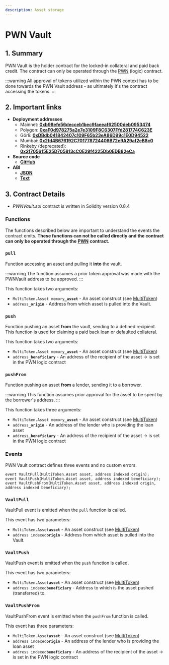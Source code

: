 ```yaml
---
description: Asset storage
---
```


# PWN Vault

## 1. Summary

PWN Vault is the holder contract for the locked-in collateral and paid back credit. The contract can only be operated through the [PWN](pwn/) (logic) contract.&#x20;

:::warning
All approval of tokens utilized within the PWN context has to be done towards the PWN Vault address - as ultimately it's the contract accessing the tokens.
:::

## 2. Important links

* **Deployment addresses**
  * Mainnet: [**0xb98efe56decceb1bec9faeeaf62500deb0953474**](https://etherscan.io/address/0xb98efe56decceb1bec9faeeaf62500deb0953474)
  * Polygon: [**0xaF0d978275a2e7e3109F8C6307Ffd281774C623E**](https://polygonscan.com/address/0xaF0d978275a2e7e3109F8C6307Ffd281774C623E)
  * Görli: [**0xDBdb041842407c109F65b23eA86D99c1E0D94522**](https://goerli.etherscan.io/address/0xDBdb041842407c109F65b23eA86D99c1E0D94522)
  * Mumbai: [**0x2fd4B676192C701778724408B72e9A29af2eB8c0**](https://mumbai.polygonscan.com/address/0x2fd4B676192C701778724408B72e9A29af2eB8c0)
  * Rinkeby (deprecated): [**0x2f705615E25D705813cC0E29f4225Db0EDB82eCa**](https://rinkeby.etherscan.io/address/0x2f705615E25D705813cC0E29f4225Db0EDB82eCa)
* **Source code**
  * [**GitHub**](https://github.com/PWNFinance/pwn_contracts/blob/master/contracts/PWNVault.sol)
* **ABI**
  * [**JSON**](https://api.etherscan.io/api?module=contract&action=getabi&address=0xb98efe56decceb1bec9faeeaf62500deb0953474)
  * [**Text**](http://api.etherscan.io/api?module=contract&action=getabi&address=0xb98efe56decceb1bec9faeeaf62500deb0953474&format=raw)

## 3. Contract Details

* _PWNVault.sol_ contract is written in Solidity version 0.8.4

### Functions

The functions described below are important to understand the events the contract emits. **These functions can not be called directly and the contract can only be operated through the** [**PWN**](pwn/) **contract.**&#x20;

### `pull`

Function accessing an asset and pulling it **into** the vault.

:::warning
The function assumes a prior token approval was made with the PWNVault address to be approved.
:::

This function takes two arguments:&#x20;

* `MultiToken.Asset memory`**`_asset`** - An asset construct (see [MultiToken](../../smart-contracts/libraries/multitoken.md))
* `address`**`_origin`** - Address from which asset is pulled into the Vault.&#x20;

### `push`

Function pushing an asset **from** the vault, sending to a defined recipient. This function is used for claiming a paid back loan or defaulted collateral.

This function takes two arguments:&#x20;

* `MultiToken.Asset memory`**`_asset`** - An asset construct (see [MultiToken](../../smart-contracts/libraries/multitoken.md))
* `address`**`_beneficiary`** - An address of the recipient of the asset -> is set in the PWN logic contract&#x20;

### `pushFrom`

Function pushing an asset **from** a lender, sending it to a borrower.

:::warning
This function assumes prior approval for the asset to be spent by the borrower's address.
:::

This function takes three arguments:

* `MultiToken.Asset memory`**`_asset`** - An asset construct (see [MultiToken](../../smart-contracts/libraries/multitoken.md))
* `address`**`_origin`** - An address of the lender who is providing the loan asset
* `address`**`_beneficiary`** - An address of the recipient of the asset -> is set in the PWN logic contract

### Events

PWN Vault contract defines three events and no custom errors.

```solidity
event VaultPull(MultiToken.Asset asset, address indexed origin);
event VaultPush(MultiToken.Asset asset, address indexed beneficiary);
event VaultPushFrom(MultiToken.Asset asset, address indexed origin, address indexed beneficiary);
```

### `VaultPull`

VaultPull event is emitted when the `pull` function is called.&#x20;

This event has two parameters:

* `MultiToken.Asset`**`asset`** - An asset construct (see [MultiToken](../../smart-contracts/libraries/multitoken.md))
* `address indexed`**`origin`** - Address from which asset is pulled into the Vault.&#x20;

### `VaultPush`

VaultPush event is emitted when the `push` function is called.&#x20;

This event has two parameters:

* `MultiToken.Asset`**`asset`** - An asset construct (see [MultiToken](../../smart-contracts/libraries/multitoken.md))
* `address indexed`**`beneficiary`** - Address to which is the asset pushed (transferred) to. &#x20;

### `VaultPushFrom`

VaultPushFrom event is emitted when the `pushFrom` function is called.&#x20;

This event has three parameters:

* `MultiToken.Asset`**`asset`** - An asset construct (see [MultiToken](../../smart-contracts/libraries/multitoken.md))
* `address indexed`**`origin`** - An address of the lender who is providing the loan asset
* `address indexed`**`beneficiary`** - An address of the recipient of the asset -> is set in the PWN logic contract
